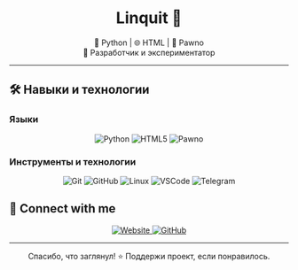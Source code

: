 <h1 align="center">Linquit 🦄</h1>
<p align="center">
  🧠 Python | 🌐 HTML | 🔧 Pawno<br>
  🚀 Разработчик и экспериментатор
</p>

---

## 🛠️ Навыки и технологии

### Языки  
<p align="center">
  <img alt="Python" src="https://img.shields.io/badge/Python-3670A0?style=for-the-badge&logo=python&logoColor=white"/>
  <img alt="HTML5" src="https://img.shields.io/badge/HTML5-E34F26?style=for-the-badge&logo=html5&logoColor=white"/>
  <img alt="Pawno" src="https://img.shields.io/badge/Pawno-Blue?style=for-the-badge&logo=none&logoColor=white"/>
</p>

### Инструменты и технологии  
<p align="center">
  <img alt="Git" src="https://img.shields.io/badge/Git-F05032?style=for-the-badge&logo=git&logoColor=white"/>
  <img alt="GitHub" src="https://img.shields.io/badge/GitHub-181717?style=for-the-badge&logo=github&logoColor=white"/>
  <img alt="Linux" src="https://img.shields.io/badge/Linux-FCC624?style=for-the-badge&logo=linux&logoColor=black"/>
  <img alt="VSCode" src="https://img.shields.io/badge/VSCode-007ACC?style=for-the-badge&logo=visual-studio-code&logoColor=white"/>
  <img alt="Telegram" src="https://img.shields.io/badge/Telegram-2CA5E0?style=for-the-badge&logo=telegram&logoColor=white"/>
</p>

## 🔗 Connect with me

<p align="center">
  <a href="https://e-z.bio/linquit">
    <img alt="Website" src="https://img.shields.io/badge/Website-e–z.bio/linquit-0A66C2?style=for-the-badge&logo=datadog&logoColor=white"/>
  </a>
  <a href="https://github.com/Linquit">
    <img alt="GitHub" src="https://img.shields.io/badge/GitHub-181717?style=for-the-badge&logo=github&logoColor=white"/>
  </a>
</p>

---

<p align="center">
  Спасибо, что заглянул! ⭐️  
  Поддержи проект, если понравилось.
</p>
